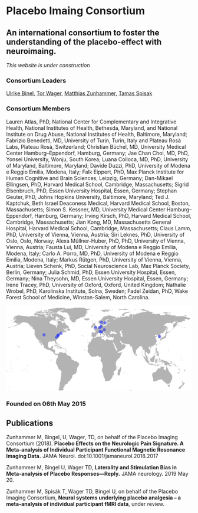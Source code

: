 # Placebo Imaing Consortium

## An international consortium to foster the understanding of the placebo-effect with neuroimaing.

*This website is under construction*

### Consortium Leaders
[Ulrike Binel](https://www.uk-essen.de/clinical_neurosciences_bingel), [Tor Wager](https://pbs.dartmouth.edu/people/tor-wager), [Matthias Zunhammer](https://www.uk-essen.de/clinical_neurosciences_bingel/), [Tamas Spisak](https://pni-lab.github.io)

### Consortium Members
Lauren Atlas, PhD, National Center for Complementary and Integrative Health, National Institutes of Health, Bethesda, Maryland, and National Institute on Drug Abuse, National Institutes of Health, Baltimore, Maryland; Fabrizio Benedetti, MD, University of Turin, Turin, Italy and Plateau Rosà Labs, Plateau Rosà, Switzerland; Christian Büchel, MD, University Medical Center Hamburg–Eppendorf, Hamburg, Germany; Jae Chan Choi, MD, PhD, Yonsei University, Wonju, South Korea; Luana Colloca, MD, PhD, University of Maryland, Baltimore, Maryland; Davide Duzzi, PhD, University of Modena e Reggio Emilia, Modena, Italy; Falk Eippert, PhD, Max Planck Institute for Human Cognitive and Brain Sciences, Leipzig, Germany; Dan-Mikael Ellingsen, PhD, Harvard Medical School, Cambridge, Massachusetts; Sigrid Elsenbruch, PhD, Essen University Hospital, Essen, Germany; Stephan Geuter, PhD, Johns Hopkins University, Baltimore, Maryland; Ted J. Kaptchuk, Beth Israel Deaconess Medical, Harvard Medical School, Boston, Massachusetts; Simon S. Kessner, MD, University Medical Center Hamburg–Eppendorf, Hamburg, Germany; Irving Kirsch, PhD, Harvard Medical School, Cambridge, Massachusetts; Jian Kong, MD, Massachusetts General Hospital, Harvard Medical School, Cambridge, Massachusetts; Claus Lamm, PhD, University of Vienna, Vienna, Austria; Siri Leknes, PhD, University of Oslo, Oslo, Norway; Alexa Müllner-Huber, PhD, PhD, University of Vienna, Vienna, Austria; Fausta Lui, MD, University of Modena e Reggio Emilia, Modena, Italy; Carlo A. Porro, MD, PhD, University of Modena e Reggio Emilia, Modena, Italy; Markus Rütgen, PhD, University of Vienna, Vienna, Austria; Lieven Schenk, PhD, Social Neuroscience Lab, Max Planck Society, Berlin, Germany; Julia Schmid, PhD, Essen University Hospital, Essen, Germany; Nina Theysohn, MD, Essen University Hospital, Essen, Germany; Irene Tracey, PhD, University of Oxford, Oxford, United Kingdom; Nathalie Wrobel, PhD, Karolinska Institute, Solna, Sweden; Fadel Zeidan, PhD, Wake Forest School of Medicine, Winston-Salem, North Carolina.

![map](fig/PastedGraphic-3.png)

### Founded on 06th May 2015

## Publications
Zunhammer M, Bingel, U, Wager, TD, on behalf of the Placebo Imaging Consortium (2018). **Placebo Effects on the Neurologic Pain Signature. A Meta-analysis of Individual Participant Functional Magnetic Resonance Imaging Data.** JAMA Neurol. doi:10.1001/jamaneurol.2018.2017

Zunhammer M, Bingel U, Wager TD, **Laterality and Stimulation Bias in Meta-analysis of Placebo Responses—Reply.** JAMA neurology. 2019 May 20.

Zunhammer M, Spisák T, Wager TD, Bingel U, on behalf of the Placebo Imaging Consortium, **Neural systems underlying placebo analgesia – a meta-analysis of individual participant fMRI data**, under review.
